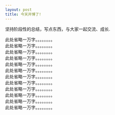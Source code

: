 ```yaml
---
layout: post
title: 今天开博了! 
---
```


坚持阶段性的总结，写点东西，与大家一起交流、成长.

此处省略一万字。。。。。。。。<br/>
此处省略一万字。。。。。。。。<br/>
此处省略一万字。。。。。。。。<br/>
此处省略一万字。。。。。。。。<br/>
此处省略一万字。。。。。。。。<br/>
此处省略一万字。。。。。。。。<br/>
此处省略一万字。。。。。。。。<br/>
此处省略一万字。。。。。。。。<br/>
此处省略一万字。。。。。。。。<br/>
此处省略一万字。。。。。。。。<br/>
此处省略一万字。。。。。。。。<br/>
此处省略一万字。。。。。。。。<br/>
